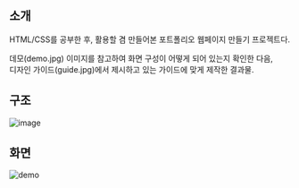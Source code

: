 ## 소개

HTML/CSS를 공부한 후, 활용할 겸 만들어본 포트폴리오 웹페이지 만들기 프로젝트다.

데모(demo.jpg) 이미지를 참고하여 화면 구성이 어떻게 되어 있는지 확인한 다음,    
디자인 가이드(guide.jpg)에서 제시하고 있는 가이드에 맞게 제작한 결과물. 

## 구조 
![image](https://user-images.githubusercontent.com/77223718/183379449-eadc60a4-ed65-47c0-b187-e7e235790d60.png)


## 화면

![demo](https://user-images.githubusercontent.com/77223718/183370874-302a3dd4-bc0e-468d-93d3-2414d8c8eb1e.jpg)
